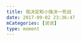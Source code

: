 ```yaml
---
title: 我决定和小强决一死战
date: 2017-09-02 23:36:47
mCategories: [说说]
type: moment
---
```


<div id="pics-20170902233647"></div>

<script src="/lib/moment/pics.js"></script>
<script>
var data = [
    {"link": "2017-09-02_000000.jpeg", "type": "shuoshuo"}
];
picsRender(data, "pics-20170902233647");
</script>
